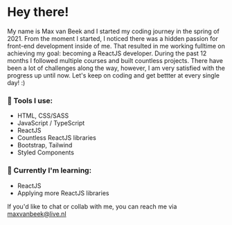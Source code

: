 # Hey there!

My name is Max van Beek and I started my coding journey in the spring of 2021. From the moment I started, I noticed there was a hidden passion for front-end development inside of me. That resulted in me working fulltime on achieving my goal: becoming a ReactJS developer. During the past 12 months I followed multiple courses and built countless projects. There have been a lot of challenges along the way, however, I am very satisfied with the progress up until now. Let's keep on coding and get bettter at every single day! :)


### :hammer: Tools I use:
- HTML, CSS/SASS
- JavaScript / TypeScript
- ReactJS
- Countless ReactJS libraries
- Bootstrap, Tailwind
- Styled Components


###  :seedling: Currently I'm learning:
- ReactJS
- Applying more ReactJS libraries

If you'd like to chat or collab with me, you can reach me via maxvanbeek@live.nl

